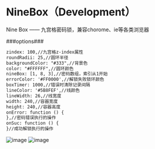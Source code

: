 # NineBox（Development）
Nine Box —— 九宫格密码锁，兼容chorome、ie等各类浏览器

###options###
```html
zindex: 100,//九宫格z-index属性
roundRadii: 25,//圆环半径
backgroundColor: "#333",//背景色
color: "#FFFFFF",//圆环颜色
nineBox: [1, 8, 3],//密码数组，索引从1开始
errorColor: '#FF0000',//解锁失败锁环颜色
boxTimer: 1000,//错误时清除记录间隔
lineColor: '#5B8FEF',//线颜色
lineWidth: 26,//线宽度
width: 240,//容器宽度
height: 240,//容器高度
onError: function () {
},//密码错误执行的操作
onSuc: function () {
}//成功解锁执行的操作
```
![image](https://github.com/imwr/NineBox/raw/master/favicon.ico)
![image](favicon.ico)